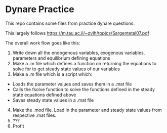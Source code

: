 # Dynare Practice

This repo contains some files from practice dynare questions.

This largely follows https://m.tau.ac.il/~zvih/topics/Sargentetal07.pdf

The overall work flow goes like this:
1. Write down all the endogenous variables, exogenous variables, parameters and equilibrium defining equations
2. Make a .m file which defines a function on returning the equations to solve for to get steady state values of our variables
3. Make a .m file which is a script which:
  - Loads the parameter values and saves them in a .mat file
  - Calls the fsolve function to solve the functions defined in the steady state equations defined above
  - Saves steady state values in a .mat file
4. Make the .mod file. Load in the parameter and steady state values from respective .mat files.
5. ???
6. Profit
